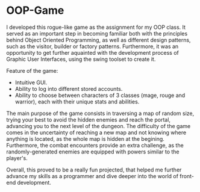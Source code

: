 # OOP-Game

I developed this rogue-like game as the assignment for my OOP class. It served as an important step in becoming familiar both with the principles behind Object Oriented Programming, as well as different design patterns, such as the visitor, builder or factory patterns. Furthermore, it was an opportunity to get further aquainted with the development process of Graphic User Interfaces, using the swing toolset to create it.

Feature of the game:

- Intuitive GUI.
- Ability to log into different stored accounts.
- Ability to choose between characters of 3 classes (mage, rouge and warrior), each with their unique stats and abilities.

The main purpose of the game consists in traversing a map of random size, trying your best to avoid the hidden enemies and reach the portal, advancing you to the next level of the dungeon. The difficulty of the game comes in the uncertainty of reaching a new map and not knowing where anything is located, as the whole map is hidden at the begining. Furthermore, the combat encounters provide an extra challenge, as the randomly-generated enemies are equipped with powers similar to the player's.

Overall, this proved to be a really fun projected, that helped me further advance my skills as a programmer and dive deeper into the world of front-end development. 
